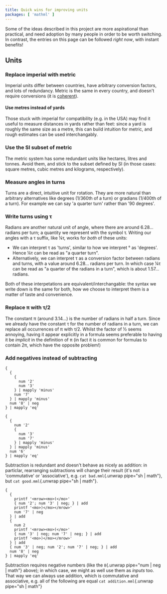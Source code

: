 ```yaml
---
title: Quick wins for improving units
packages: [ 'mathml' ]
---
```


Some of the ideas described in this project are more aspirational than
practical, and need adoption by many people in order to be worth switching. In
contrast, the entries on this page can be followed *right now*, with instant
benefits!

## Units ##

### Replace imperial with metric ###

Imperial units differ between countries, have arbitrary conversion factors, and
lots of redundancy. Metric is the same in every country, and doesn't require
conversions (it is [coherent](coherence.html)).

#### Use metres instead of yards ####

Those stuck with imperial for compatibility (e.g. in the USA) may find it useful
to measure distances in yards rather than feet: since a yard is roughly the same
size as a metre, this can build intuition for metric, and rough estimates can be
used interchangably.

### Use the SI subset of metric ###

The metric system has some redundant units like hectares, litres and tonnes.
Avoid them, and stick to the subset defined by SI (in those cases: square
metres, cubic metres and kilograms, respectively).

### Measure angles in turns ###

Turns are a direct, intuitive unit for rotation. They are more natural than
arbitrary alternatives like degrees (1/360th of a turn) or gradians (1/400th of
a turn). For example we can say 'a quarter turn' rather than '90 degrees'.

### Write turns using τ ###

Radians are another natural unit of angle, where there are around 6.28… radians
per turn; a quantity we represent with the symbol τ. Writing our angles with a τ
suffix, like ¼τ, works for *both* of these units:

 - We can interpret τ as 'turns', similar to how we interpret ° as 'degrees'.
   Hence ¼τ can be read as "a quarter turn".
 - Alternatively, we can interpret τ as a conversion factor between radians and
   turns, with a value around 6.28… radians per turn. In which case ¼τ can be
   read as "a quarter of the radians in a turn", which is about 1.57… radians.

Both of these interpetations are equivalent/interchangable: the syntax we write
down is the same for both, how we choose to interpret them is a matter of taste
and convenience.

### Replace π with τ/2 ###

The constant π (around 3.14…) is the number of radians in half a turn. Since we
already have the constant τ for the number of radians in a turn, we can replace
all occurrences of π with τ/2. Whilst the factor of ½ seems annoying, having it
appear explicitly in a formula seems preferable to having it be *implicit* in
the definition of π (in fact it is common for formulas to contain 2π, which have
the opposite problem!)

### Add negatives instead of subtracting ###

```{pipe="sh > bad.mml"}
{
  {
    {
      num '2'
      num '3'
    } | mapply 'minus'
    num '7'
  } | mapply 'minus'
  num '8' | neg
} | mapply 'eq'
```

```{pipe="sh > good.mml"}
{
  {
    num '2'
    {
      num '3'
      num '7'
    } | mapply 'minus'
  } | mapply 'minus'
  num '6'
} | mapply 'eq'
```

Subtraction is redundant and doesn't behave as nicely as addition: in particlar,
rearranging subtractions will change their result (it's not 'commutative' or
'associative'), e.g. `cat bad.mml`{.unwrap pipe="sh | math"}, but
`cat good.mml`{.unwrap pipe="sh | math"}.

```{pipe="sh > addition.mml"}
{
  {
    printf '<mrow><mo>(</mo>'
    { num '2'; num '3' | neg; } | add
    printf '<mo>)</mo></mrow>'
    num '7' | neg
  } | add
  {
    num 2
    printf '<mrow><mo>(</mo>'
    { num '3' | neg; num '7' | neg; } | add
    printf '<mo>)</mo></mrow>'
  } | add
  { num '3' | neg; num '2'; num '7' | neg; } | add
  num '8' | neg
} | mapply 'eq'
```

Subtraction requires negative numbers (like the
`8`{.unwrap pipe="num | neg | math"} above); in which case, we might as well use
them as *inputs* too. That way we can always use addition, which is commutative
and associative, e.g. all of the following are equal
`cat addition.mml`{.unwrap pipe="sh | math"}
